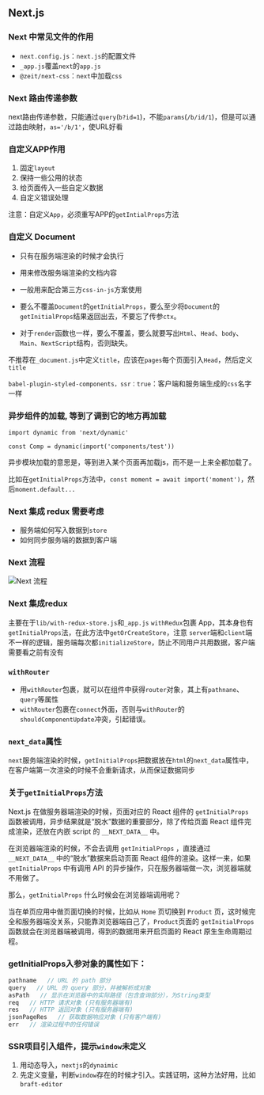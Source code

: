 ## Next.js

### Next 中常见文件的作用

- `next.config.js`：`next.js`的配置文件
- `_app.js`覆盖`next`的`app.js`
- `@zeit/next-css`：`next`中加载`css`


### Next 路由传递参数
next路由传递参数，只能通过`query`(`b?id=1`)，不能`params`(`/b/id/1`)，但是可以通过路由映射，`as='/b/1'`，使URL好看


### 自定义APP作用
1. 固定`layout`
2. 保持一些公用的状态
3. 给页面传入一些自定义数据
4. 自定义错误处理


注意：自定义`App`，必须重写APP的`getIntialProps`方法


### 自定义 Document
- 只有在服务端渲染的时候才会执行
- 用来修改服务端渲染的文档内容
- 一般用来配合第三方`css-in-js`方案使用

- 要么不覆盖`Document`的`getInitialProps`，要么至少将`Document`的`getInitialProps`结果返回出去，不要忘了传参`ctx`。
- 对于`render`函数也一样，要么不覆盖，要么就要写出`Html`、`Head`、`body`、`Main`、`NextScript`结构，否则缺失。


不推荐在`_document.js`中定义`title`，应该在`pages`每个页面引入`Head`，然后定义`title`

`babel-plugin-styled-components，ssr：true`：客户端和服务端生成的`css`名字一样

### 异步组件的加载, 等到了调到它的地方再加载
```
import dynamic from 'next/dynamic'

const Comp = dynamic(import('components/test'))
```

异步模块加载的意思是，等到进入某个页面再加载js，而不是一上来全都加载了。

比如在`getInitialProps`方法中，`const moment = await import('moment')`，然后`moment.default...`


### Next 集成 redux 需要考虑
- 服务端如何写入数据到`store`
- 如何同步服务端的数据到客户端


### Next 流程
![Next 流程](../imgs/nextjs_process.jpg)


### Next 集成redux
主要在于`lib/with-redux-store.js`和`_app.js`
`withRedux`包裹 App，其本身也有`getInitialProps`法，在此方法中`getOrCreateStore`，注意 `server`端和`client`端不一样的逻辑，服务端每次都`initializeStore`，防止不同用户共用数据，客户端需要看之前有没有

### `withRouter`
- 用`withRouter`包裹，就可以在组件中获得`router`对象，其上有`pathnane`、`query`等属性
- `withRouter`包裹在`connect`外面，否则与`withRouter`的`shouldComponentUpdate`冲突，引起错误。

### `next_data`属性
`next`服务端渲染的时候，`getInitialProps`把数据放在`html`的`next_data`属性中，在客户端第一次渲染的时候不会重新请求，从而保证数据同步


### 关于`getInitialProps`方法
Next.js 在做服务器端渲染的时候，页面对应的 React 组件的 `getInitialProps` 函数被调用，异步结果就是“脱水”数据的重要部分，除了传给页面 React 组件完成渲染，还放在内嵌 script 的 `__NEXT_DATA__` 中。

在浏览器端渲染的时候，不会去调用 `getInitialProps` ，直接通过 `__NEXT_DATA__` 中的“脱水”数据来启动页面 React 组件的渲染。这样一来，如果 `getInitialProps` 中有调用 API 的异步操作，只在服务器端做一次，浏览器端就不用做了。

那么，`getInitialProps` 什么时候会在浏览器端调用呢？

当在单页应用中做页面切换的时候，比如从 `Home` 页切换到 `Product` 页，这时候完全和服务器端没关系，只能靠浏览器端自己了，`Product`页面的 `getInitialProps` 函数就会在浏览器端被调用，得到的数据用来开启页面的 React 原生生命周期过程。


### getInitialProps入参对象的属性如下：
```js
pathname   // URL 的 path 部分
query   // URL 的 query 部分，并被解析成对象
asPath   // 显示在浏览器中的实际路径（包含查询部分），为String类型
req   // HTTP 请求对象 (只有服务器端有)
res   // HTTP 返回对象 (只有服务器端有)
jsonPageRes   // 获取数据响应对象 (只有客户端有)
err   // 渲染过程中的任何错误
```

### SSR项目引入组件，提示`window`未定义
1. 用动态导入，`nextjs`的`dynaimic`
2. 先定义变量，判断`window`存在的时候才引入。实践证明，这种方法好用，比如`braft-editor`

